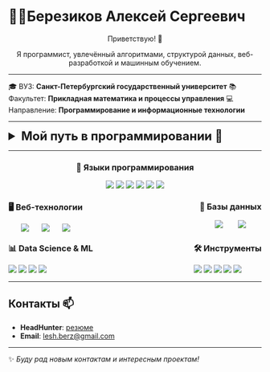 # 👨‍💻Березиков Алексей Сергеевич

<p align = "center"> Приветствую! 👋 </p>
<p align = "center"> Я программист, увлечённый алгоритмами, структурой данных, веб-разработкой и машинным обучением.  </p>

---

🎓 ВУЗ: **Санкт-Петербургский государственный университет** 
📚 Факультет: **Прикладная математика и процессы управления**
💻 Направление: **Программирование и информационные технологии**

---

<details>
<summary style = "font-size: 24px; font-weight: bold;  ">
   Мой путь в программировании 🚀
</summary>



1. [Школьные годы](#school-id)
2. [Университет](#university-id)
    - [🏆 Основы программирования (C++) ](#op-id)
    - [🎮 Первая игра на Unity (C#)](#unity-id)
    - [📱 Дисциплина "языки программирования"](#mobile-language-id)
    - [📊 Анализ российских акций (Python)](#moex-id)
    - [📉 Вычислительная математика (Python)](#comp-math-id)
    - [🤖 Машинное обучение (Python)](#ml-id)
    - [🏛 Базы данных](#db-id)
    - [⚙ Учебная практика (Rust)](#execution-id)
    - [📜 Web-программирование](#web-id)

### <h3  id = "school-id"> 🔹Школьные годы</h3> 
- **7 класс**: Первые шаги в программировании на языке **Кумир** (алгоритмы управления роботом).
- **8 класс**: Начал писать консольные приложения на **C#**.
- **9 класс**: Изучение **Pascal**.
- **10 класс**: Освоил **HTML, CSS, JS**, создал первые сайты.
- **11 класс**: Подготовка к ЕГЭ по информатике, программирование на **Python**.

### <h3 id = "university-id">🔹 Университет</h3>
#### <h4 id = "op-id">🏆 Основы программирования (C++) </h4>
Проекты:
- **BigInteger** – длинная арифметика
- **PostMachine** – симулятор машины Поста
- **Compress (Archiver)** – алгоритм компрессии данных
- **Matrix Lab** – работа с матрицами
- **AA-Tree, Priority Queue, Minimum Spanning Tree** – структуры данных
- и другие
- 📌 [Ссылка на проекты](https://github.com/LeshiyAda9H/AMCP-PIT-Homework)


####  <h4 id = "unity-id">🎮 Первая игра на Unity (C#)</h4>
**JumpOn** – аркадная игра:
- Игрок управляет **Джентльменом-Лимоном**.
- Генерация платформ осуществляется динамически.
- Подсчёт очков за успешные прыжки.
- 📌 [Ссылка на проект](https://github.com/LeshiyAda9H/JumpOn)

####  <h4 id = "mobile-language-id">📱 Дисциплина "языки программирования"</h4>
На данной дисциплине мы изучали различные языки программирования и их применение для решения различных задач и проектов. В процессе обучения мы также готовили доклады по выбранным темам.
Доклад: **Языки программирования для мобильной разработки** – анализ инструментов для кроссплатформенной и нативной разработки.

####  <h4 id = "moex-id">📊 Анализ российских акций (Python)h4>
- Работа с **API MOEX**.
- Обработка биржевых данных (**requests, pandas**).
- Методы анализа акций (P/E Ratio, дивиденды и т. д.).
- Визуализация данных **matplotlib**.
- 📌 [Ссылка на проект](https://github.com/LeshiyAda9H/stock_exchange_analytics)

#### <h4 id = "comp-math-id"> 📉 Вычислительная математика </h4>
Проекты:
- **LU/QR-разложения**
- **Методы Ньютона** для нелинейных уравнений
- **Численное интегрирование** (GQF, SQF)
- **Оптимизация шагов интегрирования**
- 📌 [Ссылка на проекты](https://github.com/LeshiyAda9H/Computational-mathematics)

####  <h4 id = "ml-id">🤖 Машинное обучение</h4>
- **Регрессия, классификация, градиентный бустинг (LightGBM, XGBoost, Catboost)**
- **Кластеризация, PCA, t-SNE, UMAP**
- **Методы отбора признаков и визуализация данных**

####  <h4 id = "db-id">🏛 Базы данных </h4>
- **SQL, PostgreSQL (DBeaver)**
- **XQuery и работа с XML (BaseX)**

####  <h4 id = "execution-id">⚙ Учебная практика (Rust) </h4>
Проект: **Программный симулятор исполнения заявок на биржевых площадках**
- Позиция: **Системный аналитик**
- Инструменты: **PlantUML, Miro, GitHub**
- Написан **отчёт на 30+ страниц**
- Взаимодействие с заказчиком: **Центр аналитики динамических процессов СПбГУ**
- 📌 [Ссылка на реестр клинической практики СПбГУ](https://citec.spb.ru/projects/exchange-simulator-autumn2024#team)
- 📌 [Ссылка на проект](https://github.com/LeshiyAda9H/execution)
- 📌 [Ссылка на отчёт](https://disk.yandex.ru/i/0_nYaAjitT2hsQ)

####  <h4 id = "web-id">📜 Web-программирование </h4>
Проект: **Trudion** – веб-приложение для поиска единомышленников
- Позиция: **frontend, system analyst, project manager** 
- Инструменты: **PlantUML, Miro, GitHub**
- Frontend: **Vue.js, TypeScript, HTML, CSS**
- Backend: **Golang, Gin**
- СУБД: **PostgreSQL**
- 📌 [Ссылка на проект](https://github.com/LeshiyAda9H/Trudion)


</details>


---


<!-- - [Навыки и технологии 🔧](#skill-tech-id)
    - [👅 Языки программирования](#skill-language-id)
    - [🖥️ Веб-технологии](#skill-web-id)
    - [💾 Базы данных](#skill-db-id)
    - [📊 Data Science & ML](#skill-ds-ml-id)
    - [🛠 Инструменты](#skill-tools-id)
- [Контакты 📫](#contacts-id) -->

<!-- <h2 id = "skill-tech-id" align = "center">Навыки и технологии</h2> -->

<div align = "center">
    <h3 id = "skill-language-id">👅 Языки программирования</h3>
    <div>
        <a> <img src = "https://img.shields.io/badge/-C%23-239120?style=flat&logo=c-sharp&logoColor=white" /></a>
        <a> <img src = "https://img.shields.io/badge/-C++-00599C?style=flat&logo=c%2B%2B&logoColor=white" /></a>
        <a> <img src = "https://img.shields.io/badge/-Python-3776AB?style=flat&logo=python&logoColor=white" /></a>
        <a> <img src = "https://img.shields.io/badge/JavaScript-F7DF1E?style=flat&logo=javascript&logoColor=black" /></a>
        <a> <img src = "https://img.shields.io/badge/-TypeScript-3178C6?style=flat&logo=typescript&logoColor=white" /></a>
        <a> <img src = "https://img.shields.io/badge/-Rust-000000?style=flat&logo=rust&logoColor=white"/></a>
    </div>
</div>


<div style = "display: flex; justify-content: space-between">
    <div>
        <h3 id = "skill-web-id">🖥️ Веб-технологии</h3>
        <div style = "display: flex; justify-content: space-evenly">
            <a> <img src = "https://img.shields.io/badge/-Vue.js-4FC08D?style=flat&logo=vue.js&logoColor=white" /></a>
            <a> <img src = "https://img.shields.io/badge/-HTML-E34F26?style=flat&logo=html5&logoColor=white" /></a>
            <a> <img src = "https://img.shields.io/badge/-CSS-1572B6?style=flat&logo=css3&logoColor=white" /></a>
        </div>
    </div>
    <div>
        <h3 id = "skill-db-id">💾 Базы данных</h3>
        <div style = "display: flex; justify-content: space-evenly">
            <a> <img src = "https://img.shields.io/badge/-PostgreSQL-336791?style=flat&logo=postgresql&logoColor=white" /></a>
            <a> <img src = "https://img.shields.io/badge/-BaseX-336791?style=flat&logo=xml&logoColor=white" /></a>
        </div>
    </div>
</div>

<div style = "display: flex; justify-content: space-between;">
    <div >
        <h3 id = "skill-ds-ml-id" align = "left">📊 Data Science & ML</h3>
        <div >
            <a > <img src = "https://img.shields.io/badge/-NumPy-013243?style=flat&logo=numpy&logoColor=white" /></a>
            <a > <img src = "https://img.shields.io/badge/-Pandas-150458?style=flat&logo=pandas&logoColor=white" /></a>
            <a > <img src = "https://img.shields.io/badge/-Matplotlib-11557C?style=flat&logo=python&logoColor=white" /></a>
            <a > <img src = "https://img.shields.io/badge/-XGBoost-FF6600?style=flat&logo=xgboost&logoColor=white" /></a>
        </div>
    </div>
    <div>
        <h3 id = "skill-tools-id" align = "right">🛠 Инструменты</h3>
        <div>
            <a> <img src = "https://img.shields.io/badge/-GitHub-181717?style=flat&logo=github&logoColor=white" /></a>
            <a> <img src = "https://img.shields.io/badge/-DBeaver-0078D4?style=flat&logo=databricks&logoColor=white" /></a>
            <a> <img src = "https://img.shields.io/badge/-Unity-000000?style=flat&logo=unity&logoColor=white" /></a>
            <a> <img src = "https://img.shields.io/badge/-PlantUML-5C4EE5?style=flat&logo=uml&logoColor=white" /></a>
            <a> <img src = "https://img.shields.io/badge/-Miro-FFD02F?style=flat&logo=miro&logoColor=black" /></a>
        </div>
    </div>
</div>

---

<h2 id = "contacts-id">Контакты 📫</h2>

- **HeadHunter**: [резюме](https://spb.hh.ru/resume/e56eeea9ff0e91203d0039ed1f467462424c37)
- **Email**: lesh.berz@gmail.com

---

✨ *Буду рад новым контактам и интересным проектам!*

